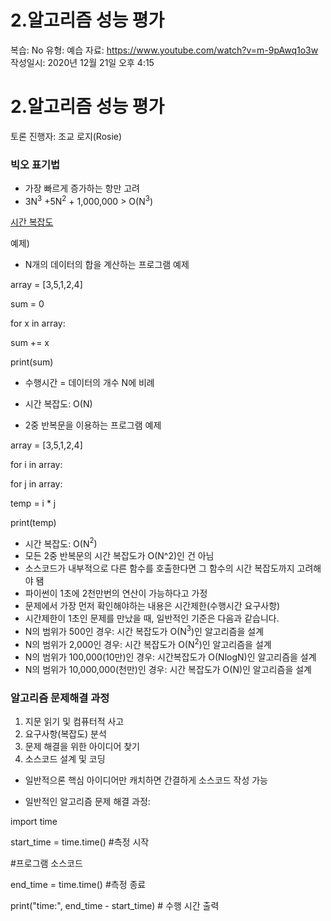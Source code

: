 # 2.알고리즘 성능 평가

복습: No
유형: 예습
자료: https://www.youtube.com/watch?v=m-9pAwq1o3w
작성일시: 2020년 12월 21일 오후 4:15

# 2.알고리즘 성능 평가

토론 진행자: 조교 로지(Rosie)

### 빅오 표기법

- 가장 빠르게 증가하는 항만 고려
- 3N$^3$ +5N$^2$ + 1,000,000 > O(N$^3$)

[시간 복잡도](2%20%E1%84%8B%E1%85%A1%E1%86%AF%E1%84%80%E1%85%A9%E1%84%85%E1%85%B5%E1%84%8C%E1%85%B3%E1%86%B7%20%E1%84%89%E1%85%A5%E1%86%BC%E1%84%82%E1%85%B3%E1%86%BC%20%E1%84%91%E1%85%A7%E1%86%BC%E1%84%80%E1%85%A1%207087513ef71744299ae29333e0d549c8/%E1%84%89%E1%85%B5%E1%84%80%E1%85%A1%E1%86%AB%20%E1%84%87%E1%85%A9%E1%86%A8%E1%84%8C%E1%85%A1%E1%86%B8%E1%84%83%E1%85%A9%20cdb709de0a5f4ce49fedc401d95bddf3.csv)

예제)

- N개의 데이터의 합을 계산하는 프로그램 예제

array = [3,5,1,2,4]

sum = 0

for x in array:

sum += x

print(sum)

- 수행시간 = 데이터의 개수 N에 비례
- 시간 복잡도: O(N)

- 2중 반복문을 이용하는 프로그램 예제

array = [3,5,1,2,4]

for i in array:

for j in array:

temp = i * j

print(temp)

- 시간 복잡도: O(N$^2)$
- 모든 2중 반복문의 시간 복잡도가 O(N^2)인 건 아님
- 소스코드가 내부적으로 다른 함수를 호출한다면 그 함수의 시간 복잡도까지 고려해야 됌
- 파이썬이 1초에 2천만번의 연산이 가능하다고 가정
- 문제에서 가장 먼저 확인해야하는 내용은 시간제한(수행시간 요구사항)
- 시간제한이 1초인 문제를 만났을 때, 일반적인 기준은 다음과 같습니다.
- N의 범위가 500인 경우: 시간 복잡도가 O(N$^3$)인 알고리즘을 설계
- N의 범위가 2,000인 경우: 시간 복잡도가 O(N$^2$)인 알고리즘을 설계
- N의 범위가 100,000(10만)인 경우: 시간복잡도가 O(NlogN)인 알고리즘을 설계
- N의 범위가 10,000,000(천만)인 경우: 시간 복잡도가 O(N)인 알고리즘을 설계

### 알고리즘 문제해결 과정

1. 지문 읽기 및 컴퓨터적 사고
2. 요구사항(복잡도) 분석
3. 문제 해결을 위한 아이디어 찾기
4. 소스코드 설계 및 코딩
- 일반적으론 핵심 아이디어만 캐치하면 간결하게 소스코드 작성 가능

- 일반적인 알고리즘 문제 해결 과정:

import time

start_time = time.time() #측정 시작

#프로그램 소스코드

end_time = time.time() #측정 종료

print("time:", end_time - start_time) # 수행 시간 출력